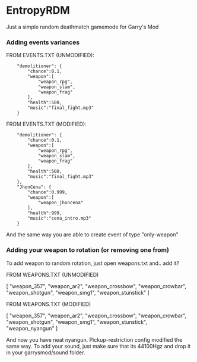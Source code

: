 # EntropyRDM

Just a simple random deathmatch gamemode for Garry's Mod

### Adding events variances

FROM EVENTS.TXT (UNMODIFIED):

		"demolitioner": {
			"chance":0.1,
			"weapon":[
				"weapon_rpg",
				"weapon_slam",
				"weapon_frag"
			],
			"health":500,
			"music":"final_fight.mp3"
		}

FROM EVENTS.TXT (MODIFIED):

		"demolitioner": {
			"chance":0.1,
			"weapon":[
				"weapon_rpg",
				"weapon_slam",
				"weapon_frag"
			],
			"health":500,
			"music":"final_fight.mp3"
		},
		"JhonCena": {
			"chance":0.999,
			"weapon":[
				"weapon_jhoncena"
			],
			"health":999,
			"music":"cena_intro.mp3"
		}

And the same way you are able to create event of type "only-weapon"

### Adding your weapon to rotation (or removing one from)

To add weapon to random rotation, just open weapons.txt and.. add it?

FROM WEAPONS.TXT (UNMODIFIED)

[
	"weapon_357",
	"weapon_ar2",
	"weapon_crossbow",
	"weapon_crowbar",
	"weapon_shotgun",
	"weapon_smg1",
	"weapon_stunstick"
]

FROM WEAPONS.TXT (MODIFIED)

[
	"weapon_357",
	"weapon_ar2",
	"weapon_crossbow",
	"weapon_crowbar",
	"weapon_shotgun",
	"weapon_smg1",
	"weapon_stunstick",
  "weapon_nyangun"
]

And now you have neat nyangun. Pickup-restriction config modified the same way. To add your sound, just make sure that its 44100Hgz and drop it in your garrysmod/sound folder. 
